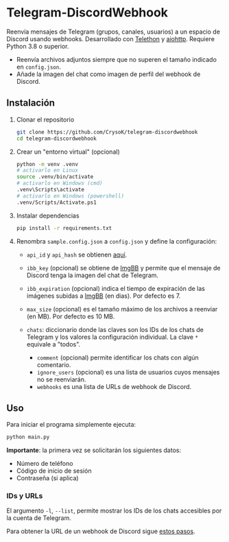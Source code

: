 # Telegram-DiscordWebhook

Reenvía mensajes de Telegram (grupos, canales, usuarios) a un espacio de Discord
usando webhooks. Desarrollado con
[Telethon](https://github.com/LonamiWebs/Telethon) y
[aiohttp](https://github.com/aio-libs/aiohttp). Requiere Python 3.8 o superior.

- Reenvía archivos adjuntos siempre que no superen el tamaño indicado en
  `config.json`.
- Añade la imagen del chat como imagen de perfil del webhook de Discord.

## Instalación

1. Clonar el repositorio

    ```bash
    git clone https://github.com/CrysoK/telegram-discordwebhook
    cd telegram-discordwebhook

2. Crear un "entorno virtual" (opcional)

    ```bash
    python -m venv .venv
    # activarlo en Linux
    source .venv/bin/activate
    # activarlo en Windows (cmd)
    .venv\Scripts\activate
    # activarlo en Windows (powershell)
    .venv/Scripts/Activate.ps1
    ```

3. Instalar dependencias

    ```bash
    pip install -r requirements.txt
    ```

4. Renombra `sample.config.json` a `config.json` y define la configuración:

    - `api_id` y `api_hash` se obtienen [aquí](https://my.telegram.org/).
    - `ibb_key` (opcional) se obtiene de [ImgBB](https://api.imgbb.com/) y
      permite que el mensaje de Discord tenga la imagen del chat de Telegram.
    - `ibb_expiration` (opcional) indica el tiempo de expiración de las imágenes
      subidas a [ImgBB](https://imgbb.com/) (en dias). Por defecto es 7.
    - `max_size` (opcional) es el tamaño máximo de los archivos a reenviar (en
      MB). Por defecto es 10 MB.
    - `chats`: diccionario donde las claves son los IDs de los chats de Telegram
      y los valores la configuración individual. La clave `*` equivale a
      "todos".

      - `comment` (opcional) permite identificar los chats con algún comentario.
      - `ignore_users` (opcional) es una lista de usuarios cuyos mensajes no se
        reenviarán.
      - `webhooks` es una lista de URLs de webhook de Discord.

## Uso

Para iniciar el programa simplemente ejecuta:

```bash
python main.py
```

**Importante**: la primera vez se solicitarán los siguientes datos:

- Número de teléfono
- Código de inicio de sesión
- Contraseña (si aplica)

### IDs y URLs

El argumento `-l`, `--list`, permite mostrar los IDs de los chats accesibles por la cuenta de Telegram.

Para obtener la URL de un webhook de Discord sigue [estos
pasos](https://support.discord.com/hc/es/articles/228383668-Introducci%C3%B3n-a-los-webhook).
